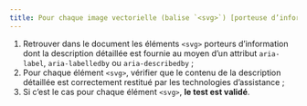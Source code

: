```yaml
---
title: Pour chaque image vectorielle (balise `<svg>`) [porteuse d’information](#image-porteuse-d-information), ayant une [description détaillée](#description-detaillee-image), la référence éventuelle à la [description détaillée](#description-detaillee-image) dans l’attribut WAI-ARIA `aria-label` et la [description détaillée](#description-detaillee-image) associée par l’attribut WAI-ARIA `aria-labelledby` ou `aria-describedby` sont-elles correctement restituées par les technologies d’assistance ?
---
```


1. Retrouver dans le document les éléments `<svg>` porteurs d’information dont la description détaillée est fournie au moyen d’un attribut `aria-label`, `aria-labelledby` ou `aria-describedby` ;
2. Pour chaque élément `<svg>`, vérifier que le contenu de la description détaillée est correctement restitué par les technologies d’assistance ;
3. Si c’est le cas pour chaque élément `<svg>`, **le test est validé**.
